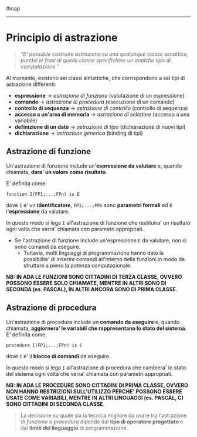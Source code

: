 #map 
____
# **Principio di astrazione**
> "*E' possibile costruire astrazione su una qualunque classe sintattica, purché le frasi di quella classe specifichino un qualche tipo di computazione.*"

Al momento, esistono sei classi sintattiche, che corrispondono a sei tipi di astrazione differenti:
- **espressione** $\to$ *astrazione di funzione* (valutazione di un espressione)
- **comando** $\to$ *astrazione di procedura* (esecuzione di un comando)
- **controllo di sequenza** $\to$ *astrazione di controllo* (controllo di sequenza)
- **accesso a un'area di memoria** $\to$ *astrazione di selettore* (accesso a una variabile)
- **definizione di un dato** $\to$ *astrazione di tipo* (dichiarazione di nuovi tipi)
- **dichiarazione** $\to$ *astrazione generica* (binding di tipi)

## **Astrazione di funzione**
Un'astrazione di funzione include un'**espressione da valutare** e, quando chiamata, **dara' un valore come risultato**.

E' definita come: 
```
function I(FP1;...;FPn) is E
```
dove `I` e' un **identificatore**, `FP1;...;FPn` sono **parametri formali** ed `E` l'**espressione** da valutare.

In questo modo si lega `I` all'astrazione di funzione che restituira' un risultato ogni volta che verra' chiamata con parametri appropriati.
- Se l'astrazione di funzione include un'espressione `E` da valutare, non ci sono comandi da eseguire. 
	- Tuttavia, molti linguaggi di programmazione hanno dato la possibilita' di inserire comandi all'interno delle funzioni in modo da sfruttare a pieno la potenza computazionale.

**NB: IN ADA LE FUNZIONI SONO CITTADINI DI TERZA CLASSE, OVVERO POSSONO ESSERE SOLO CHIAMATE, MENTRE IN ALTRI SONO DI SECONDA (es. PASCAL), IN ALTRI ANCORA SONO DI PRIMA CLASSE.**

## **Astrazione di procedura**
Un'astrazione di procedura include un **comando da eseguire** e, quando chiamata, **aggiornera' le variabili che rappresentano lo stato del sistema**.
E' definita come:
```
procedure I(FP1;...;FPn) is C
```
dove `C` e' il **blocco di comandi** da eseguire.

In questo modo si lega `I` all'astrazione di procedura che cambiera' lo stato del sistema ogni volta che verra' chiamata con parametri appropriati.

**NB: IN ADA LE PROCEDURE SONO CITTADINI DI PRIMA CLASSE, OVVERO NON HANNO RESTRIZIONI SULL'UTILIZZO PERCHE' POSSONO ESSERE USATE COME VARIABILI, MENTRE IN ALTRI LINGUAGGI (es. PASCAL, C) SONO CITTADINI DI SECONDA CLASSE**.

> La decisione su quale sia la tecnica migliore da usare tra l'astrazione di *funzione* o *procedura* dipende dal **tipo di operatore progettato** e dai **limiti del linguaggio** di programmazione.

